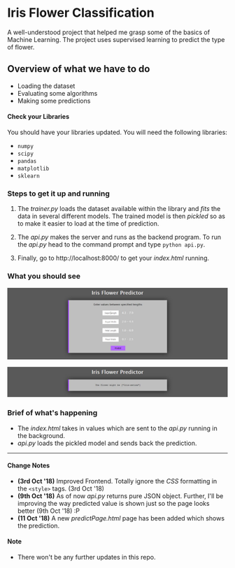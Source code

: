 # Iris Flower Classification

A well-understood project that helped me grasp some of the basics of Machine Learning. The project uses supervised learning to predict the type of flower.

## Overview of what we have to do

* Loading the dataset
* Evaluating some algorithms
* Making some predictions

#### Check your Libraries

You should have your libraries updated. You will need the following libraries:
* `numpy`
* `scipy`
* `pandas`
* `matplotlib`
* `sklearn`

### Steps to get it up and running

1. The *trainer.py* loads the dataset available within the library and *fits* the data in several different models.
The trained model is then *pickled* so as to make it easier to load at the time of prediction.

2. The *api.py* makes the server and runs as the backend program.
To run the *api.py* head to the command prompt and type `python api.py`.

3. Finally, go to http://localhost:8000/ to get your *index.html* running.

### What you should see

![index.html](index.JPG)

![predictPage.html](predictPage.JPG)

### Brief of what's happening

* The *index.html* takes in values which are sent to the *api.py* running in the background.
* *api.py* loads the pickled model and sends back the prediction.

***

#### Change Notes

* **(3rd Oct '18)** Improved Frontend. Totally ignore the *CSS* formatting in the `<style>` tags. (3rd Oct '18)
* **(9th Oct '18)** As of now *api.py* returns pure JSON object. Further, I'll be improving the way predicted value is shown just so the page looks better (9th Oct '18) :P
* **(11 Oct '18)** A new *predictPage.html* page has been added which shows the prediction.

#### Note

* There won't be any further updates in this repo. 
